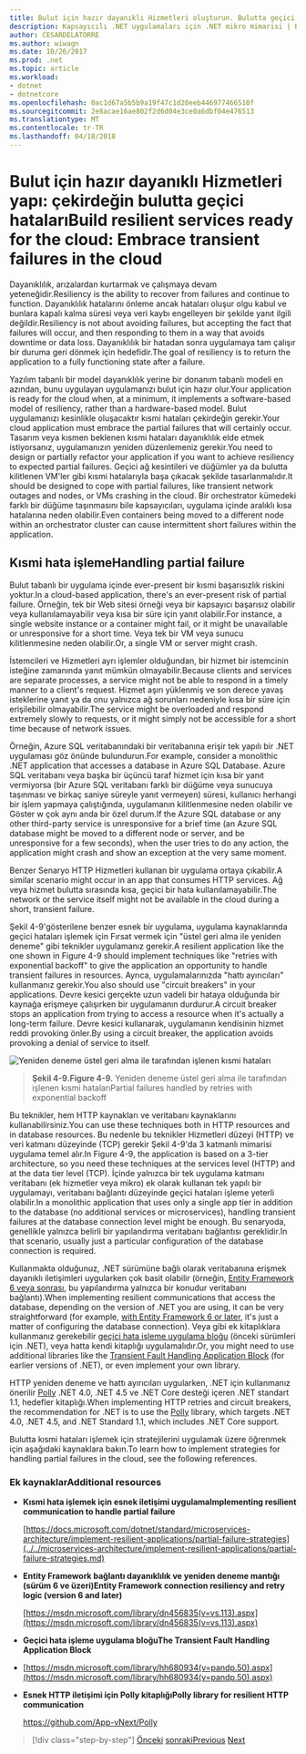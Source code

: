 ```yaml
---
title: Bulut için hazır dayanıklı Hizmetleri oluşturun. Bulutta geçici hataları çekirdeğin
description: Kapsayıcılı .NET uygulamaları için .NET mikro mimarisi | Bulut için hazır dayanıklı Hizmetleri oluşturun. Bulutta geçici hataları çekirdeğin
author: CESARDELATORRE
ms.author: wiwagn
ms.date: 10/26/2017
ms.prod: .net
ms.topic: article
ms.workload:
- dotnet
- dotnetcore
ms.openlocfilehash: 0ac1d67a5b5b9a19f47c1d20eeb446977466510f
ms.sourcegitcommit: 2e8acae16ae802f2d6d04e3ce0a6dbf04e476513
ms.translationtype: MT
ms.contentlocale: tr-TR
ms.lasthandoff: 04/18/2018
---
```

# <a name="build-resilient-services-ready-for-the-cloud-embrace-transient-failures-in-the-cloud"></a><span data-ttu-id="fcbf0-105">Bulut için hazır dayanıklı Hizmetleri yapı: çekirdeğin bulutta geçici hataları</span><span class="sxs-lookup"><span data-stu-id="fcbf0-105">Build resilient services ready for the cloud: Embrace transient failures in the cloud</span></span>

<span data-ttu-id="fcbf0-106">Dayanıklılık, arızalardan kurtarmak ve çalışmaya devam yeteneğidir.</span><span class="sxs-lookup"><span data-stu-id="fcbf0-106">Resiliency is the ability to recover from failures and continue to function.</span></span> <span data-ttu-id="fcbf0-107">Dayanıklılık hatalarını önleme ancak hataları oluşur olgu kabul ve bunlara kapalı kalma süresi veya veri kaybı engelleyen bir şekilde yanıt ilgili değildir.</span><span class="sxs-lookup"><span data-stu-id="fcbf0-107">Resiliency is not about avoiding failures, but accepting the fact that failures will occur, and then responding to them in a way that avoids downtime or data loss.</span></span> <span data-ttu-id="fcbf0-108">Dayanıklılık bir hatadan sonra uygulamaya tam çalışır bir duruma geri dönmek için hedefidir.</span><span class="sxs-lookup"><span data-stu-id="fcbf0-108">The goal of resiliency is to return the application to a fully functioning state after a failure.</span></span>

<span data-ttu-id="fcbf0-109">Yazılım tabanlı bir model dayanıklılık yerine bir donanım tabanlı modeli en azından, bunu uygulayan uygulamanızı bulut için hazır olur.</span><span class="sxs-lookup"><span data-stu-id="fcbf0-109">Your application is ready for the cloud when, at a minimum, it implements a software-based model of resiliency, rather than a hardware-based model.</span></span> <span data-ttu-id="fcbf0-110">Bulut uygulamanızı kesinlikle oluşacaktır kısmi hataları çekirdeğin gerekir.</span><span class="sxs-lookup"><span data-stu-id="fcbf0-110">Your cloud application must embrace the partial failures that will certainly occur.</span></span> <span data-ttu-id="fcbf0-111">Tasarım veya kısmen beklenen kısmi hataları dayanıklılık elde etmek istiyorsanız, uygulamanızın yeniden düzenlemeniz gerekir.</span><span class="sxs-lookup"><span data-stu-id="fcbf0-111">You need to design or partially refactor your application if you want to achieve resiliency to expected partial failures.</span></span> <span data-ttu-id="fcbf0-112">Geçici ağ kesintileri ve düğümler ya da bulutta kilitlenen VM'ler gibi kısmi hatalarıyla başa çıkacak şekilde tasarlanmalıdır.</span><span class="sxs-lookup"><span data-stu-id="fcbf0-112">It should be designed to cope with partial failures, like transient network outages and nodes, or VMs crashing in the cloud.</span></span> <span data-ttu-id="fcbf0-113">Bir orchestrator kümedeki farklı bir düğüme taşınmasını bile kapsayıcıları, uygulama içinde aralıklı kısa hatalarına neden olabilir.</span><span class="sxs-lookup"><span data-stu-id="fcbf0-113">Even containers being moved to a different node within an orchestrator cluster can cause intermittent short failures within the application.</span></span>

## <a name="handling-partial-failure"></a><span data-ttu-id="fcbf0-114">Kısmi hata işleme</span><span class="sxs-lookup"><span data-stu-id="fcbf0-114">Handling partial failure</span></span>

<span data-ttu-id="fcbf0-115">Bulut tabanlı bir uygulama içinde ever-present bir kısmi başarısızlık riskini yoktur.</span><span class="sxs-lookup"><span data-stu-id="fcbf0-115">In a cloud-based application, there's an ever-present risk of partial failure.</span></span> <span data-ttu-id="fcbf0-116">Örneğin, tek bir Web sitesi örneği veya bir kapsayıcı başarısız olabilir veya kullanılamayabilir veya kısa bir süre için yanıt olabilir.</span><span class="sxs-lookup"><span data-stu-id="fcbf0-116">For instance, a single website instance or a container might fail, or it might be unavailable or unresponsive for a short time.</span></span> <span data-ttu-id="fcbf0-117">Veya tek bir VM veya sunucu kilitlenmesine neden olabilir.</span><span class="sxs-lookup"><span data-stu-id="fcbf0-117">Or, a single VM or server might crash.</span></span>

<span data-ttu-id="fcbf0-118">İstemcileri ve Hizmetleri ayrı işlemler olduğundan, bir hizmet bir istemcinin isteğine zamanında yanıt mümkün olmayabilir.</span><span class="sxs-lookup"><span data-stu-id="fcbf0-118">Because clients and services are separate processes, a service might not be able to respond in a timely manner to a client's request.</span></span> <span data-ttu-id="fcbf0-119">Hizmet aşırı yüklenmiş ve son derece yavaş isteklerine yanıt ya da onu yalnızca ağ sorunları nedeniyle kısa bir süre için erişilebilir olmayabilir.</span><span class="sxs-lookup"><span data-stu-id="fcbf0-119">The service might be overloaded and respond extremely slowly to requests, or it might simply not be accessible for a short time because of network issues.</span></span>

<span data-ttu-id="fcbf0-120">Örneğin, Azure SQL veritabanındaki bir veritabanına erişir tek yapılı bir .NET uygulaması göz önünde bulundurun.</span><span class="sxs-lookup"><span data-stu-id="fcbf0-120">For example, consider a monolithic .NET application that accesses a database in Azure SQL Database.</span></span> <span data-ttu-id="fcbf0-121">Azure SQL veritabanı veya başka bir üçüncü taraf hizmet için kısa bir yanıt vermiyorsa (bir Azure SQL veritabanı farklı bir düğüme veya sunucuya taşınması ve birkaç saniye süreyle yanıt vermeyen) süresi, kullanıcı herhangi bir işlem yapmaya çalıştığında, uygulamanın kilitlenmesine neden olabilir ve Göster w çok aynı anda bir özel durum.</span><span class="sxs-lookup"><span data-stu-id="fcbf0-121">If the Azure SQL database or any other third-party service is unresponsive for a brief time (an Azure SQL database might be moved to a different node or server, and be unresponsive for a few seconds), when the user tries to do any action, the application might crash and show an exception at the very same moment.</span></span>

<span data-ttu-id="fcbf0-122">Benzer Senaryo HTTP Hizmetleri kullanan bir uygulama ortaya çıkabilir.</span><span class="sxs-lookup"><span data-stu-id="fcbf0-122">A similar scenario might occur in an app that consumes HTTP services.</span></span> <span data-ttu-id="fcbf0-123">Ağ veya hizmet bulutta sırasında kısa, geçici bir hata kullanılamayabilir.</span><span class="sxs-lookup"><span data-stu-id="fcbf0-123">The network or the service itself might not be available in the cloud during a short, transient failure.</span></span>

<span data-ttu-id="fcbf0-124">Şekil 4-9'gösterilene benzer esnek bir uygulama, uygulama kaynaklarında geçici hataları işlemek için Fırsat vermek için "üstel geri alma ile yeniden deneme" gibi teknikler uygulamanız gerekir.</span><span class="sxs-lookup"><span data-stu-id="fcbf0-124">A resilient application like the one shown in Figure 4-9 should implement techniques like "retries with exponential backoff" to give the application an opportunity to handle transient failures in resources.</span></span> <span data-ttu-id="fcbf0-125">Ayrıca, uygulamalarınızda "hattı ayırıcıları" kullanmanız gerekir.</span><span class="sxs-lookup"><span data-stu-id="fcbf0-125">You also should use "circuit breakers" in your applications.</span></span> <span data-ttu-id="fcbf0-126">Devre kesici gerçekte uzun vadeli bir hataya olduğunda bir kaynağa erişmeye çalışırken bir uygulamanın durdurur.</span><span class="sxs-lookup"><span data-stu-id="fcbf0-126">A circuit breaker stops an application from trying to access a resource when it's actually a long-term failure.</span></span> <span data-ttu-id="fcbf0-127">Devre kesici kullanarak, uygulamanın kendisinin hizmet reddi provoking önler.</span><span class="sxs-lookup"><span data-stu-id="fcbf0-127">By using a circuit breaker, the application avoids provoking a denial of service to itself.</span></span>

![Yeniden deneme üstel geri alma ile tarafından işlenen kısmi hataları](./media/image9.png)

> <span data-ttu-id="fcbf0-129">**Şekil 4-9.**</span><span class="sxs-lookup"><span data-stu-id="fcbf0-129">**Figure 4-9.**</span></span> <span data-ttu-id="fcbf0-130">Yeniden deneme üstel geri alma ile tarafından işlenen kısmi hataları</span><span class="sxs-lookup"><span data-stu-id="fcbf0-130">Partial failures handled by retries with exponential backoff</span></span>

<span data-ttu-id="fcbf0-131">Bu teknikler, hem HTTP kaynakları ve veritabanı kaynaklarını kullanabilirsiniz.</span><span class="sxs-lookup"><span data-stu-id="fcbf0-131">You can use these techniques both in HTTP resources and in database resources.</span></span> <span data-ttu-id="fcbf0-132">Bu nedenle bu teknikler Hizmetleri düzeyi (HTTP) ve veri katmanı düzeyinde (TCP) gerekir Şekil 4-9'da 3 katmanlı mimarisi uygulama temel alır.</span><span class="sxs-lookup"><span data-stu-id="fcbf0-132">In Figure 4-9, the application is based on a 3-tier architecture, so you need these techniques at the services level (HTTP) and at the data tier level (TCP).</span></span> <span data-ttu-id="fcbf0-133">İçinde yalnızca bir tek uygulama katmanı veritabanı (ek hizmetler veya mikro) ek olarak kullanan tek yapılı bir uygulamayı, veritabanı bağlantı düzeyinde geçici hataları işleme yeterli olabilir.</span><span class="sxs-lookup"><span data-stu-id="fcbf0-133">In a monolithic application that uses only a single app tier in addition to the database (no additional services or microservices), handling transient failures at the database connection level might be enough.</span></span> <span data-ttu-id="fcbf0-134">Bu senaryoda, genellikle yalnızca belirli bir yapılandırma veritabanı bağlantısı gereklidir.</span><span class="sxs-lookup"><span data-stu-id="fcbf0-134">In that scenario, usually just a particular configuration of the database connection is required.</span></span>

<span data-ttu-id="fcbf0-135">Kullanmakta olduğunuz, .NET sürümüne bağlı olarak veritabanına erişmek dayanıklı iletişimleri uygularken çok basit olabilir (örneğin, [Entity Framework 6 veya sonrası](https://msdn.microsoft.com/library/dn456835(v=vs.113).aspx), bu yapılandırma yalnızca bir konudur veritabanı bağlantı).</span><span class="sxs-lookup"><span data-stu-id="fcbf0-135">When implementing resilient communications that access the database, depending on the version of .NET you are using, it can be very straightforward (for example, [with Entity Framework 6 or later](https://msdn.microsoft.com/library/dn456835(v=vs.113).aspx), it's just a matter of configuring the database connection).</span></span> <span data-ttu-id="fcbf0-136">Veya gibi ek kitaplıklara kullanmanız gerekebilir [geçici hata işleme uygulama bloğu](https://msdn.microsoft.com/library/hh680934(v=pandp.50).aspx) (önceki sürümleri için .NET), veya hatta kendi kitaplığı uygulamalıdır.</span><span class="sxs-lookup"><span data-stu-id="fcbf0-136">Or, you might need to use additional libraries like the [Transient Fault Handling Application Block](https://msdn.microsoft.com/library/hh680934(v=pandp.50).aspx) (for earlier versions of .NET), or even implement your own library.</span></span>

<span data-ttu-id="fcbf0-137">HTTP yeniden deneme ve hattı ayırıcıları uygularken, .NET için kullanmanız önerilir [Polly](https://github.com/App-vNext/Polly) .NET 4.0, .NET 4.5 ve .NET Core desteği içeren .NET standart 1.1, hedefler kitaplığı.</span><span class="sxs-lookup"><span data-stu-id="fcbf0-137">When implementing HTTP retries and circuit breakers, the recommendation for .NET is to use the [Polly](https://github.com/App-vNext/Polly) library, which targets .NET 4.0, .NET 4.5, and .NET Standard 1.1, which includes .NET Core support.</span></span>

<span data-ttu-id="fcbf0-138">Bulutta kısmi hataları işlemek için stratejilerini uygulamak üzere öğrenmek için aşağıdaki kaynaklara bakın.</span><span class="sxs-lookup"><span data-stu-id="fcbf0-138">To learn how to implement strategies for handling partial failures in the cloud, see the following references.</span></span>

### <a name="additional-resources"></a><span data-ttu-id="fcbf0-139">Ek kaynaklar</span><span class="sxs-lookup"><span data-stu-id="fcbf0-139">Additional resources</span></span>

-   <span data-ttu-id="fcbf0-140">**Kısmi hata işlemek için esnek iletişimi uygulama**</span><span class="sxs-lookup"><span data-stu-id="fcbf0-140">**Implementing resilient communication to handle partial failure**</span></span>

    [https://docs.microsoft.com/dotnet/standard/microservices-architecture/implement-resilient-applications/partial-failure-strategies](../../microservices-architecture/implement-resilient-applications/partial-failure-strategies.md)

-   <span data-ttu-id="fcbf0-141">**Entity Framework bağlantı dayanıklılık ve yeniden deneme mantığı (sürüm 6 ve üzeri)**</span><span class="sxs-lookup"><span data-stu-id="fcbf0-141">**Entity Framework connection resiliency and retry logic (version 6 and later)**</span></span>

    [https://msdn.microsoft.com/library/dn456835(v=vs.113).aspx](https://msdn.microsoft.com/library/dn456835(v=vs.113).aspx)

-   <span data-ttu-id="fcbf0-142">**Geçici hata işleme uygulama bloğu**</span><span class="sxs-lookup"><span data-stu-id="fcbf0-142">**The Transient Fault Handling Application Block**</span></span>

-   [https://msdn.microsoft.com/library/hh680934(v=pandp.50).aspx](https://msdn.microsoft.com/library/hh680934(v=pandp.50).aspx)

-   <span data-ttu-id="fcbf0-143">**Esnek HTTP iletişimi için Polly kitaplığı**</span><span class="sxs-lookup"><span data-stu-id="fcbf0-143">**Polly library for resilient HTTP communication**</span></span>

    https://github.com/App-vNext/Polly

>[!div class="step-by-step"]
<span data-ttu-id="fcbf0-144">[Önceki](when-to-deploy-windows-containers-to-azure-container-service-kubernetes.md)
[sonraki](modernize-your-apps-with-monitoring-and-telemetry.md)</span><span class="sxs-lookup"><span data-stu-id="fcbf0-144">[Previous](when-to-deploy-windows-containers-to-azure-container-service-kubernetes.md)
[Next](modernize-your-apps-with-monitoring-and-telemetry.md)</span></span>
